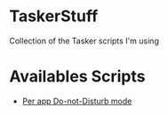 # TaskerStuff
Collection of the Tasker scripts I'm using



# Availables Scripts

- [Per app Do-not-Disturb mode](./Per_app_DoNotDisturb_README.md)


